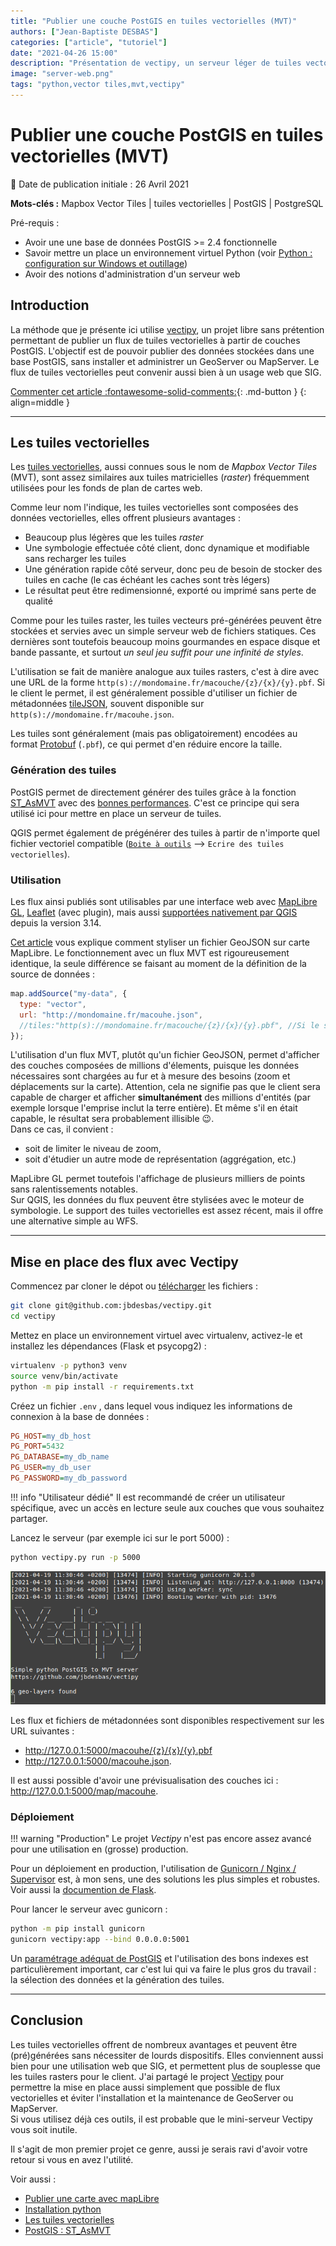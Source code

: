 ```yaml
---
title: "Publier une couche PostGIS en tuiles vectorielles (MVT)"
authors: ["Jean-Baptiste DESBAS"]
categories: ["article", "tutoriel"]
date: "2021-04-26 15:00"
description: "Présentation de vectipy, un serveur léger de tuiles vectorielles"
image: "server-web.png"
tags: "python,vector tiles,mvt,vectipy"
---
```


# Publier une couche PostGIS en tuiles vectorielles (MVT)

:calendar: Date de publication initiale : 26 Avril 2021

**Mots-clés :** Mapbox Vector Tiles | tuiles vectorielles | PostGIS | PostgreSQL

Pré-requis :

- Avoir une une base de données PostGIS >= 2.4 fonctionnelle
- Savoir mettre un place un environnement virtuel Python (voir [Python : configuration sur Windows et outillage](/articles/2020/2020-06-19_setup_python/))
- Avoir des notions d'administration d'un serveur web

## Introduction

La méthode que je présente ici utilise [vectipy](https://github.com/jbdesbas/vectipy), un projet libre sans prétention permettant de publier un flux de tuiles vectorielles à partir de couches PostGIS. L'objectif est de pouvoir publier des données stockées dans une base PostGIS, sans installer et administrer un GeoServer ou MapServer. Le flux de tuiles vectorielles peut convenir aussi bien à un usage web que SIG.

[Commenter cet article :fontawesome-solid-comments:](#__comments){: .md-button }
{: align=middle }

----

## Les tuiles vectorielles

Les [tuiles vectorielles](https://docs.qgis.org/3.16/fr/docs/user_manual/working_with_vector_tiles/vector_tiles_properties.html), aussi connues sous le nom de _Mapbox Vector Tiles_ (MVT), sont assez similaires aux tuiles matricielles (_raster_) fréquemment utilisées pour les fonds de plan de cartes web.

Comme leur nom l'indique, les tuiles vectorielles sont composées des données vectorielles, elles offrent plusieurs avantages :

- Beaucoup plus légères que les tuiles _raster_
- Une symbologie effectuée côté client, donc dynamique et modifiable sans recharger les tuiles
- Une génération rapide côté serveur, donc peu de besoin de stocker des tuiles en cache (le cas échéant les caches sont très légers)
- Le résultat peut être redimensionné, exporté ou imprimé sans perte de qualité

Comme pour les tuiles raster, les tuiles vecteurs pré-générées peuvent être stockées et servies avec un simple serveur web de fichiers statiques. Ces dernières sont toutefois beaucoup moins gourmandes en espace disque et bande passante, et surtout _un seul jeu suffit pour une infinité de styles_.

L'utilisation se fait de manière analogue aux tuiles rasters, c'est à dire avec une URL de la forme `http(s)://mondomaine.fr/macouche/{z}/{x}/{y}.pbf`. Si le client le permet, il est généralement possible d'utiliser un fichier de métadonnées [tileJSON](https://docs.mapbox.com/help/glossary/tilejson/), souvent disponible sur `http(s)://mondomaine.fr/macouhe.json`.

Les tuiles sont généralement (mais pas obligatoirement) encodées au format [Protobuf](https://wiki.openstreetmap.org/wiki/PBF_Format) (`.pbf`), ce qui permet d'en réduire encore la taille.

### Génération des tuiles

PostGIS permet de directement générer des tuiles grâce à la fonction [ST_AsMVT](https://postgis.net/docs/ST_AsMVT.html) avec des [bonnes performances](https://blog.cleverelephant.ca/2019/08/postgis-3-mvt.html). C'est ce principe qui sera utilisé ici pour mettre en place un serveur de tuiles.

QGIS permet également de prégénérer des tuiles à partir de n'importe quel fichier vectoriel compatible ([`Boite à outils`](https://docs.qgis.org/3.16/fr/docs/user_manual/processing/toolbox.html) --> `Ecrire des tuiles vectorielles`).

### Utilisation

Les flux ainsi publiés sont utilisables par une interface web avec [MapLibre GL](https://github.com/maplibre/maplibre-gl-js), [Leaflet](https://github.com/Leaflet/Leaflet) (avec plugin), mais aussi [supportées nativement par QGIS](https://makina-corpus.com/blog/metier/2020/qgis-nouveau-support-tuiles-rasters-vectorielles) depuis la version 3.14.

[Cet article](/articles/2021/2021-02-23_carte_ligne_libre/) vous explique comment styliser un fichier GeoJSON sur carte MapLibre. Le fonctionnement avec un flux MVT est rigoureusement identique, la seule différence se faisant au moment de la définition de la source de données :

```javascript
map.addSource("my-data", {
  type: "vector",
  url: "http://mondomaine.fr/macouhe.json",
  //tiles:"http(s)://mondomaine.fr/macouche/{z}/{x}/{y}.pbf", //Si le serveur ne fournis pas de fichier TileJSON
});
```

L'utilisation d'un flux MVT, plutôt qu'un fichier GeoJSON, permet d'afficher des couches composées de millions d'élements, puisque les données nécessaires sont chargées au fur et à mesure des besoins (zoom et déplacements sur la carte). Attention, cela ne signifie pas que le client sera capable de charger et afficher **simultanément** des millions d'entités (par exemple lorsque l'emprise inclut la terre entière). Et même s'il en était capable, le résultat sera probablement illisible :wink:.  
Dans ce cas, il convient :

- soit de limiter le niveau de zoom,
- soit d'étudier un autre mode de représentation (aggrégation, etc.)

MapLibre GL permet toutefois l'affichage de plusieurs milliers de points sans ralentissements notables.  
Sur QGIS, les données du flux peuvent être stylisées avec le moteur de symbologie. Le support des tuiles vectorielles est assez récent, mais il offre une alternative simple au WFS.

----

## Mise en place des flux avec Vectipy

Commencez par cloner le dépot ou [télécharger](https://github.com/jbdesbas/vectipy/archive/refs/heads/main.zip) les fichiers :

```bash
git clone git@github.com:jbdesbas/vectipy.git
cd vectipy
```

Mettez en place un environnement virtuel avec virtualenv, activez-le et installez les dépendances (Flask et psycopg2) :

```bash
virtualenv -p python3 venv
source venv/bin/activate
python -m pip install -r requirements.txt
```

Créez un fichier `.env` , dans lequel vous indiquez les informations de connexion à la base de données :

```ini
PG_HOST=my_db_host
PG_PORT=5432
PG_DATABASE=my_db_name
PG_USER=my_db_user
PG_PASSWORD=my_db_password
```

!!! info "Utilisateur dédié"
    Il est recommandé de créer un utilisateur spécifique, avec un accès en lecture seule aux couches que vous souhaitez partager.

Lancez le serveur (par exemple ici sur le port 5000) :

```bash
python vectipy.py run -p 5000
```

![screenshot vectipy run](https://raw.githubusercontent.com/jbdesbas/vectipy/main/screenshot1.png)

Les flux et fichiers de métadonnées sont disponibles respectivement sur les URL suivantes :

- <http://127.0.0.1:5000/macouhe/{z}/{x}/{y}.pbf>
- <http://127.0.0.1:5000/macouhe.json>.  

Il est aussi possible d'avoir une prévisualisation des couches ici : <http://127.0.0.1:5000/map/macouhe>.

### Déploiement

!!! warning "Production"
    Le projet _Vectipy_ n'est pas encore assez avancé pour une utilisation en (grosse) production.

Pour un déploiement en production, l'utilisation de [Gunicorn / Nginx / Supervisor](https://medium.com/ymedialabs-innovation/deploy-flask-app-with-nginx-using-gunicorn-and-supervisor-d7a93aa07c18) est, à mon sens, une des solutions les plus simples et robustes.  
Voir aussi la [documention de Flask](https://flask.palletsprojects.com/en/1.1.x/deploying/).

Pour lancer le serveur avec gunicorn :

```bash
python -m pip install gunicorn
gunicorn vectipy:app --bind 0.0.0.0:5001
```

Un [paramétrage adéquat de PostGIS](http://www.postgis.fr/chrome/site/docs/workshop-foss4g/doc/tuning.html) et l'utilisation des bons indexes est particulièrement important, car c'est lui qui va faire le plus gros du travail : la sélection des données et la génération des tuiles.

----

## Conclusion

Les tuiles vectorielles offrent de nombreux avantages et peuvent être (pré)générées sans nécessiter de lourds dispositifs. Elles conviennent aussi bien pour une utilisation web que SIG, et permettent plus de souplesse que les tuiles rasters pour le client.
J'ai partagé le project [Vectipy](https://github.com/jbdesbas/vectipy) pour permettre la mise en place aussi simplement que possible de flux vectorielles et éviter l'installation et la maintenance de GeoServer ou MapServer.  
Si vous utilisez déjà ces outils, il est probable que le mini-serveur Vectipy vous soit inutile.

Il s'agit de mon premier projet ce genre, aussi je serais ravi d'avoir votre retour si vous en avez l'utilité.

Voir aussi :

- [Publier une carte avec mapLibre](/articles/2021/2021-02-23_carte_ligne_libre/)
- [Installation python](/articles/2020/2020-06-19_setup_python/)
- [Les tuiles vectorielles](https://docs.mapbox.com/vector-tiles/specification/)
- [PostGIS : ST_AsMVT](https://postgis.net/docs/ST_AsMVT.html)
